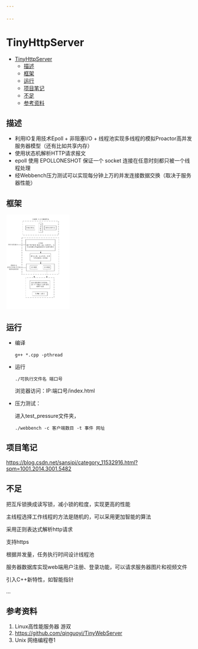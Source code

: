 ```yaml
---

---
```


# TinyHttpServer
- [TinyHttpServer](#tinyhttpserver)
  - [描述](#描述)
  - [框架](#框架)
  - [运行](#运行)
  - [项目笔记](#项目笔记)
  - [不足](#不足)
  - [参考资料](#参考资料)


## 描述

- 利用IO复用技术Epoll + 非阻塞I/O + 线程池实现多线程的模拟Proactor高并发服务器模型（还有比如共享内存）
- 使用状态机解析HTTP请求报文
- epoll 使用 EPOLLONESHOT 保证一个 socket 连接在任意时刻都只被一个线程处理
- 经Webbench压力测试可以实现每分钟上万的并发连接数据交换（取决于服务器性能）

## 框架

<img src="./项目框架.jpg" alt="项目框架" style="zoom:25%;" />

## 运行

- 编译

  `g++ *.cpp -pthread`

- 运行

  `./可执行文件名 端口号`

  浏览器访问：IP:端口号/index.html

- 压力测试：

  进入test_pressure文件夹，

  `./webbench -c 客户端数目 -t 事件 网址`

## 项目笔记

https://blog.csdn.net/sansipi/category_11532916.html?spm=1001.2014.3001.5482

## 不足

把互斥锁换成读写锁，减小锁的粒度，实现更高的性能

主线程选择工作线程的方法是随机的，可以采用更加智能的算法

采用正则表达式解析http请求

支持https

根据并发量，任务执行时间设计线程池

服务器数据库实现web端用户注册、登录功能，可以请求服务器图片和视频文件

引入C++新特性，如智能指针

...

## 参考资料

1. Linux高性能服务器 游双
2. https://github.com/qinguoyi/TinyWebServer
3. Unix 网络编程卷1

